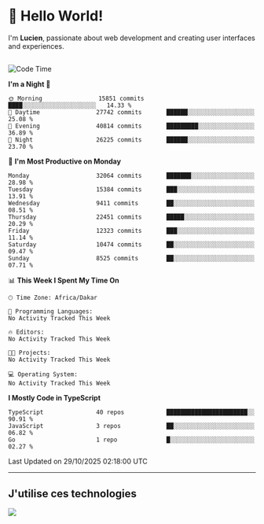 # 👋 Hello World!

I'm **Lucien**, passionate about web development and creating user interfaces and experiences.

##

<!--START_SECTION:waka-->
![Code Time](http://img.shields.io/badge/Code%20Time-3%2C921%20hrs%2018%20mins-blue)

**I'm a Night 🦉** 

```text
🌞 Morning                15851 commits       ████░░░░░░░░░░░░░░░░░░░░░   14.33 % 
🌆 Daytime                27742 commits       ██████░░░░░░░░░░░░░░░░░░░   25.08 % 
🌃 Evening                40814 commits       █████████░░░░░░░░░░░░░░░░   36.89 % 
🌙 Night                  26225 commits       ██████░░░░░░░░░░░░░░░░░░░   23.70 % 
```
📅 **I'm Most Productive on Monday** 

```text
Monday                   32064 commits       ███████░░░░░░░░░░░░░░░░░░   28.98 % 
Tuesday                  15384 commits       ███░░░░░░░░░░░░░░░░░░░░░░   13.91 % 
Wednesday                9411 commits        ██░░░░░░░░░░░░░░░░░░░░░░░   08.51 % 
Thursday                 22451 commits       █████░░░░░░░░░░░░░░░░░░░░   20.29 % 
Friday                   12323 commits       ███░░░░░░░░░░░░░░░░░░░░░░   11.14 % 
Saturday                 10474 commits       ██░░░░░░░░░░░░░░░░░░░░░░░   09.47 % 
Sunday                   8525 commits        ██░░░░░░░░░░░░░░░░░░░░░░░   07.71 % 
```


📊 **This Week I Spent My Time On** 

```text
🕑︎ Time Zone: Africa/Dakar

💬 Programming Languages: 
No Activity Tracked This Week

🔥 Editors: 
No Activity Tracked This Week

🐱‍💻 Projects: 
No Activity Tracked This Week

💻 Operating System: 
No Activity Tracked This Week
```

**I Mostly Code in TypeScript** 

```text
TypeScript               40 repos            ███████████████████████░░   90.91 % 
JavaScript               3 repos             ██░░░░░░░░░░░░░░░░░░░░░░░   06.82 % 
Go                       1 repo              █░░░░░░░░░░░░░░░░░░░░░░░░   02.27 % 
```




 Last Updated on 29/10/2025 02:18:00 UTC
<!--END_SECTION:waka-->
---

## J'utilise ces technologies

<p align="left">
  <a href="https://skillicons.dev">
    <img src="https://skillicons.dev/icons?i=ts,js,go,ruby,css,scss,tailwind,react,vite,nextjs,docker,figma,ableton" />
  </a>
</p>

